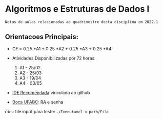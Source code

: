 # Algoritmos e Estruturas de Dados I
    Notas de aulas relacionadas ao quadrimestre desta disciplina em 2022.1

## Orientacoes Principais:
- CF = 0.25 *A1 + 0.25 *A2 + 0.25 *A3 + 0.25 *A4
- Atividades Disponibilizadas por 72 horas:
    1. A1 - 25/02
    1. A2 - 25/03
    1. A3 - 19/04
    1. A4 - 03/05

- [IDE Recomendada](https://cs50.io/) vinculada ao github
- [Boca UFABC](http://bombonera.ufabc.edu.br/): RA e senha

obs: file input para teste:
```./Executavel < path/File```
